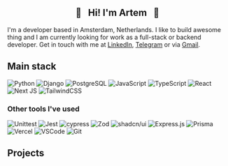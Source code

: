 <h2 align="center">🌾&nbsp;&nbsp;&nbsp;Hi! I'm Artem&nbsp;&nbsp;&nbsp;🌾</h2>

I'm a developer based in Amsterdam, Netherlands. I like to build awesome thing and I am currently looking for work as a full-stack or backend developer. Get in touch with me at <a href="https://www.linkedin.com/in/artemrasskazimov/">LinkedIn</a>, <a href="https://t.me/sozhran">Telegram</a> or via <a href="mailto:artem.rasskazimov@gmail.com">Gmail</a>.

## Main stack

![Python](https://img.shields.io/badge/Python-306998.svg?style=for-the-badge&logo=python&logoColor=FFE873)
![Django](https://img.shields.io/badge/Django-0D3C27.svg?style=for-the-badge&logo=django&logoColor=FFFFFF)
![PostgreSQL](https://img.shields.io/badge/PostgreSQL-28537E.svg?style=for-the-badge&logo=postgresql&logoColor=FFFFFF)
![JavaScript](https://img.shields.io/badge/JavaScript-F0DB4F.svg?style=for-the-badge&logo=javascript&logoColor=black) ![TypeScript](https://img.shields.io/badge/typescript-3b0764.svg?style=for-the-badge&logo=typescript&logoColor=white) ![React](https://img.shields.io/badge/React-%2320232a.svg?style=for-the-badge&logo=react&logoColor=%2361DAFB) ![Next JS](https://img.shields.io/badge/Next.js-1E40AF?style=for-the-badge&logo=next.js&logoColor=white) ![TailwindCSS](https://img.shields.io/badge/tailwindcss-0e7490.svg?style=for-the-badge&logo=tailwind-css&logoColor=white)

### Other tools I've used

![Unittest](https://img.shields.io/badge/Unittest-4d0099?style=for-the-badge&logo=python&logoColor=gold) ![Jest](https://img.shields.io/badge/-jest-%23C21325?style=for-the-badge&logo=jest&logoColor=white) ![cypress](https://img.shields.io/badge/-cypress-%23E5E5E5?style=for-the-badge&logo=cypress&logoColor=058a5e) ![Zod](https://img.shields.io/badge/-zod-%2324524f?style=for-the-badge&logo=zod&logoColor=058a5e) ![shadcn/ui](https://img.shields.io/badge/shadcn%2Fui-000000?style=for-the-badge&logo=shadcnui&logoColor=white) ![Express.js](https://img.shields.io/badge/Express-%23404d59.svg?style=for-the-badge&logo=express&logoColor=%2361DAFB) ![Prisma](https://img.shields.io/badge/Prisma-991b1b?style=for-the-badge&logo=Prisma&logoColor=white) ![Vercel](https://img.shields.io/badge/Vercel-000000?style=for-the-badge&logo=vercel&logoColor=white) ![VSCode](https://img.shields.io/badge/VS%20Code-0C0E12?style=for-the-badge&logo=data:image/svg+xml;base64,PD94bWwgdmVyc2lvbj0iMS4wIiBlbmNvZGluZz0iVVRGLTgiPz4KPHN2ZyB4bWxucz0iaHR0cDovL3d3dy53My5vcmcvMjAwMC9zdmciIHdpZHRoPSIzMjAiIGhlaWdodD0iMzIwIiB2ZXJzaW9uPSIxLjEiPgogICAgPGcgZmlsbD0iIzAwN2FjYyI+CiAgICAgICAgPHBvbHlnb24gcG9pbnRzPSIzMCw2NSAzMjAsMjgwIDI0MCwzMjAgMCw4MCIvPgogICAgICAgIDxwb2x5Z29uIHBvaW50cz0iMzAsMjU1IDMyMCw0MCAyNDAsMCAwLDI0MCIvPgogICAgICAgIDxwb2x5Z29uIHBvaW50cz0iMjQwLDAgMzIwLDQwIDMyMCwyODAgMjQwLDMyMCIvPgogICAgPC9nPgo8L3N2Zz4K&logoColor=white) ![Git](https://img.shields.io/badge/Git-F05032?style=for-the-badge&logo=git&logoColor=black)

## Projects

